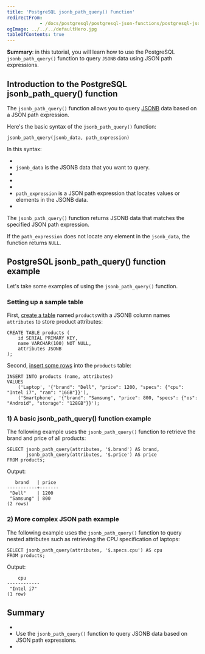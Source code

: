 ```yaml
---
title: 'PostgreSQL jsonb_path_query() Function'
redirectFrom: 
            - /docs/postgresql/postgresql-json-functions/postgresql-jsonb_path_query/
ogImage: ../../../defaultHero.jpg
tableOfContents: true
---
```



**Summary**: in this tutorial, you will learn how to use the PostgreSQL `jsonb_path_query()` function to query `JSONB` data using JSON path expressions.





## Introduction to the PostgreSQL jsonb_path_query() function





The `jsonb_path_query()` function allows you to query [JSONB](/docs/postgresql/postgresql-json) data based on a JSON path expression.





Here's the basic syntax of the `jsonb_path_query()` function:





```
jsonb_path_query(jsonb_data, path_expression)
```





In this syntax:





- 
- `jsonb_data` is the JSONB data that you want to query.
- 
-
- 
- `path_expression` is a JSON path expression that locates values or elements in the JSONB data.
- 





The `jsonb_path_query()` function returns JSONB data that matches the specified JSON path expression.





If the `path_expression` does not locate any element in the `jsonb_data`, the function returns `NULL`.





## PostgreSQL jsonb_path_query() function example





Let's take some examples of using the `jsonb_path_query()` function.





### Setting up a sample table





First, [create a table](/docs/postgresql/postgresql-create-table) named `products`with a JSONB column names `attributes` to store product attributes:





```
CREATE TABLE products (
    id SERIAL PRIMARY KEY,
    name VARCHAR(100) NOT NULL,
    attributes JSONB
);
```





Second, [insert some rows](/docs/postgresql/postgresql-insert-multiple-rows) into the `products` table:





```
INSERT INTO products (name, attributes)
VALUES
    ('Laptop', '{"brand": "Dell", "price": 1200, "specs": {"cpu": "Intel i7", "ram": "16GB"}}'),
    ('Smartphone', '{"brand": "Samsung", "price": 800, "specs": {"os": "Android", "storage": "128GB"}}');
```





### 1) A basic jsonb_path_query() function example





The following example uses the `jsonb_path_query()` function to retrieve the brand and price of all products:





```
SELECT jsonb_path_query(attributes, '$.brand') AS brand,
       jsonb_path_query(attributes, '$.price') AS price
FROM products;
```





Output:





```
   brand   | price
-----------+-------
 "Dell"    | 1200
 "Samsung" | 800
(2 rows)
```





### 2) More complex JSON path example





The following example uses the `jsonb_path_query()` function to query nested attributes such as retrieving the CPU specification of laptops:





```
SELECT jsonb_path_query(attributes, '$.specs.cpu') AS cpu
FROM products;
```





Output:





```
    cpu
------------
 "Intel i7"
(1 row)
```





## Summary





- 
- Use the `jsonb_path_query()` function to query JSONB data based on JSON path expressions.
- 


